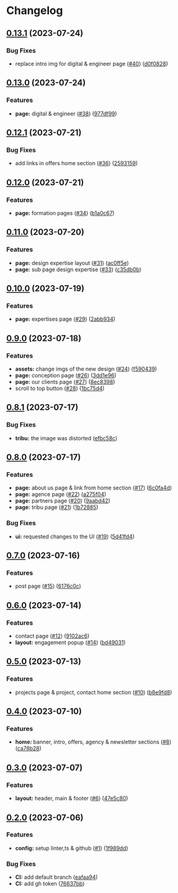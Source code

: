# Changelog

## [0.13.1](https://github.com/Atipy-Digital/Web/compare/v0.13.0...v0.13.1) (2023-07-24)


### Bug Fixes

* replace intro img for digital & engineer page ([#40](https://github.com/Atipy-Digital/Web/issues/40)) ([d0f0828](https://github.com/Atipy-Digital/Web/commit/d0f082815609fc7afea71ff00e8ad5d52db7c614))

## [0.13.0](https://github.com/Atipy-Digital/Web/compare/v0.12.1...v0.13.0) (2023-07-24)


### Features

* **page:** digital & engineer ([#38](https://github.com/Atipy-Digital/Web/issues/38)) ([977df99](https://github.com/Atipy-Digital/Web/commit/977df99534939550ecbe4fda11cb19b7f1db8b03))

## [0.12.1](https://github.com/Atipy-Digital/Web/compare/v0.12.0...v0.12.1) (2023-07-21)


### Bug Fixes

* add links in offers home section ([#36](https://github.com/Atipy-Digital/Web/issues/36)) ([2593159](https://github.com/Atipy-Digital/Web/commit/2593159908c75b98c213d3a6605acf756ed8ea47))

## [0.12.0](https://github.com/Atipy-Digital/Web/compare/v0.11.0...v0.12.0) (2023-07-21)


### Features

* **page:** formation pages ([#34](https://github.com/Atipy-Digital/Web/issues/34)) ([b1a0c67](https://github.com/Atipy-Digital/Web/commit/b1a0c67dc086ef16542012d757e81afac2eb319e))

## [0.11.0](https://github.com/Atipy-Digital/Web/compare/v0.10.0...v0.11.0) (2023-07-20)


### Features

* **page:** design expertise layout ([#31](https://github.com/Atipy-Digital/Web/issues/31)) ([ac0ff5e](https://github.com/Atipy-Digital/Web/commit/ac0ff5e7bb3d61b89a1013f8cb8cb548f5ed0ce4))
* **page:** sub page design expertise ([#33](https://github.com/Atipy-Digital/Web/issues/33)) ([c35db0b](https://github.com/Atipy-Digital/Web/commit/c35db0b6fce740627a98411182f0aab2c19f11dd))

## [0.10.0](https://github.com/Atipy-Digital/Web/compare/v0.9.0...v0.10.0) (2023-07-19)


### Features

* **page:** expertises page ([#29](https://github.com/Atipy-Digital/Web/issues/29)) ([2abb934](https://github.com/Atipy-Digital/Web/commit/2abb9347c4d726434f2efafdd2b949f2d67f9221))

## [0.9.0](https://github.com/Atipy-Digital/Web/compare/v0.8.1...v0.9.0) (2023-07-18)


### Features

* **assets:** change imgs of the new design ([#24](https://github.com/Atipy-Digital/Web/issues/24)) ([f590439](https://github.com/Atipy-Digital/Web/commit/f590439967c98e632bcc189a2765518aac1c2dfc))
* **page:** conception page ([#26](https://github.com/Atipy-Digital/Web/issues/26)) ([3dd1e96](https://github.com/Atipy-Digital/Web/commit/3dd1e965716bbb522e81c07f17714d21d3f2231d))
* **page:** our clients page ([#27](https://github.com/Atipy-Digital/Web/issues/27)) ([8ec8398](https://github.com/Atipy-Digital/Web/commit/8ec8398f3b3566abfed0b49a0e8d7e6c30098974))
* scroll to top button ([#28](https://github.com/Atipy-Digital/Web/issues/28)) ([1bc75d4](https://github.com/Atipy-Digital/Web/commit/1bc75d48deeb1c6e252a89ac1856863eec9b3df8))

## [0.8.1](https://github.com/Atipy-Digital/Web/compare/v0.8.0...v0.8.1) (2023-07-17)


### Bug Fixes

* **tribu:** the image was distorted ([efbc58c](https://github.com/Atipy-Digital/Web/commit/efbc58c1ae8110a471a07f2284b2ad8f39c0fac3))

## [0.8.0](https://github.com/Atipy-Digital/Web/compare/v0.7.0...v0.8.0) (2023-07-17)


### Features

* **page:** about us page & link from home section ([#17](https://github.com/Atipy-Digital/Web/issues/17)) ([6c0fa4d](https://github.com/Atipy-Digital/Web/commit/6c0fa4d46e83e71dcc08b0d1750c273e04bf98fa))
* **page:** agence page ([#22](https://github.com/Atipy-Digital/Web/issues/22)) ([a275f04](https://github.com/Atipy-Digital/Web/commit/a275f048c848a732bc5efcf87a23b2d84bb35334))
* **page:** partners page ([#20](https://github.com/Atipy-Digital/Web/issues/20)) ([9aabd42](https://github.com/Atipy-Digital/Web/commit/9aabd42e55de827c05bc650daaa03d0901bdb05b))
* **page:** tribu page ([#21](https://github.com/Atipy-Digital/Web/issues/21)) ([1b72885](https://github.com/Atipy-Digital/Web/commit/1b72885d94857b3b0315d0ecbdd5113f65e3d16b))


### Bug Fixes

* **ui:** requested changes to the UI ([#19](https://github.com/Atipy-Digital/Web/issues/19)) ([5d41fd4](https://github.com/Atipy-Digital/Web/commit/5d41fd494036fce1e6f2a909b3a35e90910d8249))

## [0.7.0](https://github.com/Atipy-Digital/Web/compare/v0.6.0...v0.7.0) (2023-07-16)


### Features

* post page ([#15](https://github.com/Atipy-Digital/Web/issues/15)) ([6176c0c](https://github.com/Atipy-Digital/Web/commit/6176c0ca4ee4e34773efd0e0b618e7c20b4fa02b))

## [0.6.0](https://github.com/Atipy-Digital/Web/compare/v0.5.0...v0.6.0) (2023-07-14)


### Features

* contact page ([#12](https://github.com/Atipy-Digital/Web/issues/12)) ([9102ac6](https://github.com/Atipy-Digital/Web/commit/9102ac69814c04a9373fc792780e7ab056ad28a6))
* **layout:** engagement popup ([#14](https://github.com/Atipy-Digital/Web/issues/14)) ([bd49031](https://github.com/Atipy-Digital/Web/commit/bd4903195a6ae4a4e2d97a7c4bcb88a812735e54))

## [0.5.0](https://github.com/Atipy-Digital/Web/compare/v0.4.0...v0.5.0) (2023-07-13)


### Features

* projects page & project, contact home section ([#10](https://github.com/Atipy-Digital/Web/issues/10)) ([b8e9fd8](https://github.com/Atipy-Digital/Web/commit/b8e9fd8bf5203f57ca135cfdba8465b7baf4c93e))

## [0.4.0](https://github.com/Atipy-Digital/Web/compare/v0.3.0...v0.4.0) (2023-07-10)


### Features

* **home:** banner, intro, offers, agency & newsletter sections ([#8](https://github.com/Atipy-Digital/Web/issues/8)) ([ca78b28](https://github.com/Atipy-Digital/Web/commit/ca78b282ba959727b004083760cdc11c656d14cf))

## [0.3.0](https://github.com/Atipy-Digital/Web/compare/v0.2.0...v0.3.0) (2023-07-07)


### Features

* **layout:** header, main & footer ([#6](https://github.com/Atipy-Digital/Web/issues/6)) ([47e5c80](https://github.com/Atipy-Digital/Web/commit/47e5c808d9b27b253461f826396ede5f5c1806c9))

## [0.2.0](https://github.com/Atipy-Digital/Web/compare/v0.1.0...v0.2.0) (2023-07-06)


### Features

* **config:** setup linter,ts & github ([#1](https://github.com/Atipy-Digital/Web/issues/1)) ([1f989dd](https://github.com/Atipy-Digital/Web/commit/1f989dde88f55db3d01110d66b11f51cb48005f5))


### Bug Fixes

* **CI:** add default branch ([eafaa94](https://github.com/Atipy-Digital/Web/commit/eafaa94ecc107454573c6129ed6ef172e3b39311))
* **CI:** add gh token ([76637bb](https://github.com/Atipy-Digital/Web/commit/76637bb9e5221253a4c29b234f14b5c731d4aac5))
